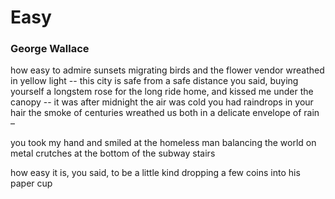 # Easy

### George Wallace

how easy to admire sunsets
migrating birds and the flower
vendor wreathed in yellow light --
this city is safe from a safe distance
you said, buying yourself a longstem
rose for the long ride home, and kissed
me under the canopy -- it was after midnight
the air was cold you had raindrops in your
hair the smoke of centuries wreathed us
both in a delicate envelope of rain –

you took my hand and smiled at the homeless man balancing the world on metal crutches at the bottom of the subway stairs

how easy it is, you said, to be a little kind
dropping a few coins into his paper cup

